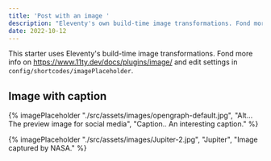 ```yaml
---
title: 'Post with an image '
description: "Eleventy's own build-time image transformations. Fond more info on11ty.dev/docs/plugins/image/ and edit settings in config-folder."
date: 2022-10-12
---
```


This starter uses Eleventy's build-time image transformations. Fond more info on https://www.11ty.dev/docs/plugins/image/ and edit settings in `config/shortcodes/imagePlaceholder`.

## Image with caption

{% imagePlaceholder "./src/assets/images/opengraph-default.jpg", "Alt... The preview image for social media", "Caption.. An interesting caption." %}


{% imagePlaceholder "./src/assets/images/Jupiter-2.jpg", "Jupiter", "Image captured by NASA." %}
